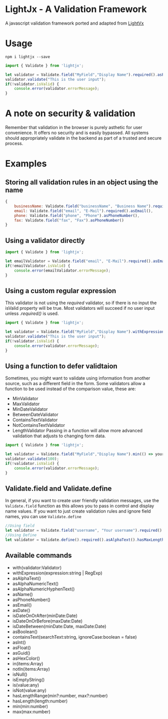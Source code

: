 # LightJx - A Validation Framework

A javascript validation framework ported and adapted from [LightVx](https://github.com/TjWheeler/LightVx)

# Usage

```node
npm i lightjx --save
```
```javascript
import { Validate } from 'lightjx';

let validator = Validate.field("MyField","Display Name").required().asPhoneNumber();
validator.validate("This is the user input");
if(!validator.isValid) {
    console.error(validator.errorMessage);
}
```

# A note on security & validation

Remember that validation in the browser is purely asthetic for user convenience. It offers no security and is easily bypassed.
All systems should appropriately validate in the backend as part of a trusted and secure process.

# Examples

## Storing all validation rules in an object using the name

```javascript
{
    businessName: Validate.field("businessName", "Business Name").required().asAlphaNumericHyphenText(),
    email: Validate.field("email", "E-Mail").required().asEmail(),
    phone: Validate.field("phone", "Phone").asPhoneNumber(),
    fax: Validate.field("fax", "Fax").asPhoneNumber()
}
```

## Using a validator directly

```javascript
import { Validate } from 'lightjx';

let emailValidator = Validate.field("email", "E-Mail").required().asEmail().validate("yourEmail@address");
if(!emailValidator.isValid) {
    console.error(emailValidator.errorMessage);
}
```

## Using a custom regular expression
This validator is not using the _required_ validator, so if there is no input the isValid property will be true.
Most validators will succeed if no user input unless *.required()* is used.

```javascript
import { Validate } from 'lightjx';

let validator = Validate.field("MyField","Display Name").withExpression(/^[a-zA-Z0-9]{1,}$/);
validator.validate("This is the user input");
if(!validator.isValid) {
    console.error(validator.errorMessage);
}
```

## Using a function to defer validtaion
Sometimes, you might want to validate using information from another source, such as a different field in the form.  Some validators allow a function to be used instead of the comparison value, these are:
- MinValidator
- MaxValidator
- MinDateValidator
- BetweenDateValidator
- ContainsTextValidator
- NotContainsTextValidator
- LengthValidator
Passing in a function will allow more advanced validation that adjusts to changing form data.

```javascript
import { Validate } from 'lightjx';

let validator = Validate.field("MyField","Display Name").min(() => yourFormState.values.minCapacity);
validator.validate(100);
if(!validator.isValid) {
    console.error(validator.errorMessage);
}
```

## Validate.field and Validate.define
In general, if you want to create user friendly validation messages, use the `Validate.field` function as this allows you to pass in control and display name values.
If you want to just create validation rules and ignore field names, you can use `Validate.define`

```javascript
//Using field
let validator = Validate.field("username", "Your username").required().asAlphaText().hasMaxLength(5);
//Using Define
let validator = Validate.define().required().asAlphaText().hasMaxLength(5);
```

## Available commands

- with(validator:Validator)
- withExpression(expression:string | RegExp)
- asAlphaText()
- asAlphaNumericText()
- asAlphaNumericHyphenText()
- asName()
- asPhoneNumber()
- asEmail()
- asDate()
- isDateOnOrAfter(minDate:Date)
- isDateOnOrBefore(maxDate:Date)
- isDateBetween(minDate:Date, maxDate:Date)
- asBoolean()
- containsText(searchText:string, ignoreCase:boolean = false)
- asInt()
- asFloat()
- asGuid()
- asHexColor()
- in(items:Array<any>)
- notIn(items:Array<any>)
- isNull()
- isEmptyString()
- is(value:any)
- isNot(value:any)
- hasLengthRange(min?:number, max?:number)
- hasLength(length:number)
- min(min:number)
- max(max:number)